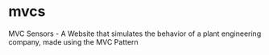 # mvcs
MVC Sensors - A Website that simulates the behavior of a plant engineering company, made using the MVC Pattern
